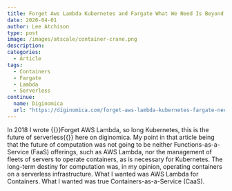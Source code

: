 ```yaml
---
title: Forget Aws Lambda Kubernetes and Fargate What We Need Is Beyond All Three
date: 2020-04-01
author: Lee Atchison
type: post
image: /images/atscale/container-crane.png
description: 
categories:
  - Article
tags:
  - Containers
  - Fargate
  - Lambda
  - Serverless
continue:
  name: Diginomica
  url: "https://diginomica.com/forget-aws-lambda-kubernetes-fargate-need-beyond"
---
```


In 2018 I wrote {{<extlink url="https://diginomica.com/aws-lambda-kubernetes-future-serverless">}}Forget AWS Lambda, so long Kubernetes, this is the future of serverless{{</extlink>}} here on diginomica. My point in that article being that the future of computation was not going to be neither Functions-as-a-Service (FaaS) offerings, such as AWS Lambda, nor the management of fleets of servers to operate containers, as is necessary for Kubernetes. The long-term destiny for computation was, in my opinion, operating containers on a serverless infrastructure. What I wanted was AWS Lambda for Containers. What I wanted was true Containers-as-a-Service (CaaS).
